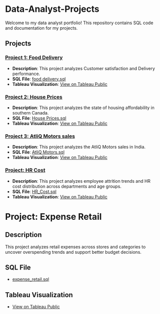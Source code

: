 # Data-Analyst-Projects

Welcome to my data analyst portfolio! This repository contains SQL code and documentation for my 
projects.

## Projects

### [Project 1: Food Delivery](project1/)
- **Description**: This project analyzes Customer satisfaction and Delivery performance.
- **SQL File**: [food delivery.sql](project1/food_delivery.sql)
- **Tableau Visualization**: [View on Tableau Public](https://public.tableau.com/app/profile/arya.rezvani/viz/FoodDeliveryDashboard_17382856202870/Dashboard1)

### [Project 2: House Prices](project2/)
- **Description**: This project analyzes the state of housing affordability in southern Canada.
- **SQL File**: [House Prices.sql](project2/house_prices.sql)
- **Tableau Visualization**: [View on Tableau Public]([https://public.tableau.com/...](https://public.tableau.com/app/profile/arya.rezvani/viz/houselisting/mapdashboard))

### [Project 3: AtliQ Motors sales](project3/)
- **Description**: This project analyzes the AtliQ Motors sales in India.
- **SQL File**: [AtliQ Motors.sql](project3/atliq_motors.sql)
- **Tableau Visualization**: [View on Tableau Public](https://public.tableau.com/app/profile/arya.rezvani/viz/AtliQMotors/Dashboard1)

### [Project: HR Cost](HR_Cost_Project/)
- **Description**: This project analyzes employee attrition trends and HR cost distribution across departments and age groups.
- **SQL File**: [HR_Cost.sql](https://github.com/Mohamad-Rezvani/Data-Analyst-Projects/blob/main/HR_Cost_Project/sql_queries.sql)
- **Tableau Visualization**: [View on Tableau Public](https://public.tableau.com/app/profile/arya.rezvani/viz/HRProject_17530470251710/Dashboard1)

# Project: Expense Retail

## Description
This project analyzes retail expenses across stores and categories to uncover overspending trends and support better budget decisions.

## SQL File
- [expense_retail.sql](expense_retail.sql)

## Tableau Visualization
- [View on Tableau Public](https://public.tableau.com/app/profile/arya.rezvani/viz/expenseretail/Dashboard1)
